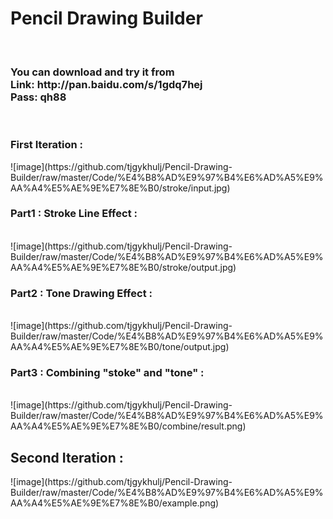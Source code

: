 <h1>Pencil Drawing Builder</h1><br>
<h3>
You can download and try it from <br>
Link: http://pan.baidu.com/s/1gdq7hej<br> 
Pass: qh88<br>
</h3>
<br>
<h3>First Iteration : </br></h3>
![image](https://github.com/tjgykhulj/Pencil-Drawing-Builder/raw/master/Code/%E4%B8%AD%E9%97%B4%E6%AD%A5%E9%AA%A4%E5%AE%9E%E7%8E%B0/stroke/input.jpg)
<h3>Part1 : Stroke Line Effect :</h3><br>
![image](https://github.com/tjgykhulj/Pencil-Drawing-Builder/raw/master/Code/%E4%B8%AD%E9%97%B4%E6%AD%A5%E9%AA%A4%E5%AE%9E%E7%8E%B0/stroke/output.jpg)
<h3>Part2 : Tone Drawing Effect :</h3><br>
![image](https://github.com/tjgykhulj/Pencil-Drawing-Builder/raw/master/Code/%E4%B8%AD%E9%97%B4%E6%AD%A5%E9%AA%A4%E5%AE%9E%E7%8E%B0/tone/output.jpg)
<h3>Part3 : Combining "stoke" and "tone" :</h3><br>
![image](https://github.com/tjgykhulj/Pencil-Drawing-Builder/raw/master/Code/%E4%B8%AD%E9%97%B4%E6%AD%A5%E9%AA%A4%E5%AE%9E%E7%8E%B0/combine/result.png)
<br>
<h2>Second Iteration : <br> </h2>
![image](https://github.com/tjgykhulj/Pencil-Drawing-Builder/raw/master/Code/%E4%B8%AD%E9%97%B4%E6%AD%A5%E9%AA%A4%E5%AE%9E%E7%8E%B0/example.png)
